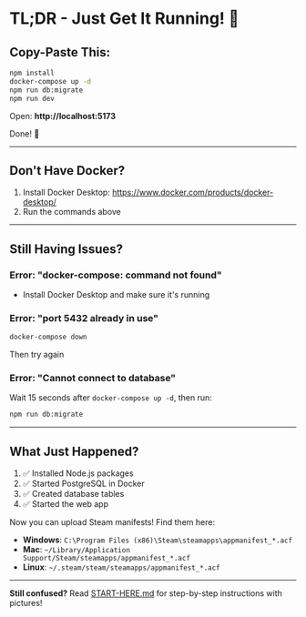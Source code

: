 # TL;DR - Just Get It Running! 🚀

## Copy-Paste This:

```bash
npm install
docker-compose up -d
npm run db:migrate
npm run dev
```

Open: **http://localhost:5173**

Done! 🎉

---

## Don't Have Docker?

1. Install Docker Desktop: https://www.docker.com/products/docker-desktop/
2. Run the commands above

---

## Still Having Issues?

### Error: "docker-compose: command not found"
- Install Docker Desktop and make sure it's running

### Error: "port 5432 already in use"
```bash
docker-compose down
```
Then try again

### Error: "Cannot connect to database"
Wait 15 seconds after `docker-compose up -d`, then run:
```bash
npm run db:migrate
```

---

## What Just Happened?

1. ✅ Installed Node.js packages
2. ✅ Started PostgreSQL in Docker
3. ✅ Created database tables
4. ✅ Started the web app

Now you can upload Steam manifests! Find them here:
- **Windows**: `C:\Program Files (x86)\Steam\steamapps\appmanifest_*.acf`
- **Mac**: `~/Library/Application Support/Steam/steamapps/appmanifest_*.acf`
- **Linux**: `~/.steam/steam/steamapps/appmanifest_*.acf`

---

**Still confused?** Read [START-HERE.md](START-HERE.md) for step-by-step instructions with pictures!
